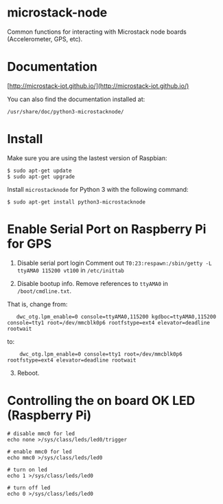 microstack-node
================
Common functions for interacting with Microstack node boards (Accelerometer,
GPS, etc).


Documentation
=============
[http://microstack-iot.github.io/](http://microstack-iot.github.io/)

You can also find the documentation installed at:

    /usr/share/doc/python3-microstacknode/


Install
=======
Make sure you are using the lastest version of Raspbian:

    $ sudo apt-get update
    $ sudo apt-get upgrade

Install `microstacknode` for Python 3 with the following command:

    $ sudo apt-get install python3-microstacknode


Enable Serial Port on Raspberry Pi for GPS
==========================================
1. Disable serial port login
   Comment out `T0:23:respawn:/sbin/getty -L ttyAMA0 115200 vt100` in
   `/etc/inittab`

2. Disable bootup info. Remove references to `ttyAMA0` in `/boot/cmdline.txt`.

  That is, change from:

       dwc_otg.lpm_enable=0 console=ttyAMA0,115200 kgdboc=ttyAMA0,115200 console=tty1 root=/dev/mmcblk0p6 rootfstype=ext4 elevator=deadline rootwait

   to:

        dwc_otg.lpm_enable=0 console=tty1 root=/dev/mmcblk0p6 rootfstype=ext4 elevator=deadline rootwait

3. Reboot.


Controlling the on board OK LED (Raspberry Pi)
==============================================

    # disable mmc0 for led
    echo none >/sys/class/leds/led0/trigger

    # enable mmc0 for led
    echo mmc0 >/sys/class/leds/led0

    # turn on led
    echo 1 >/sys/class/leds/led0

    # turn off led
    echo 0 >/sys/class/leds/led0
